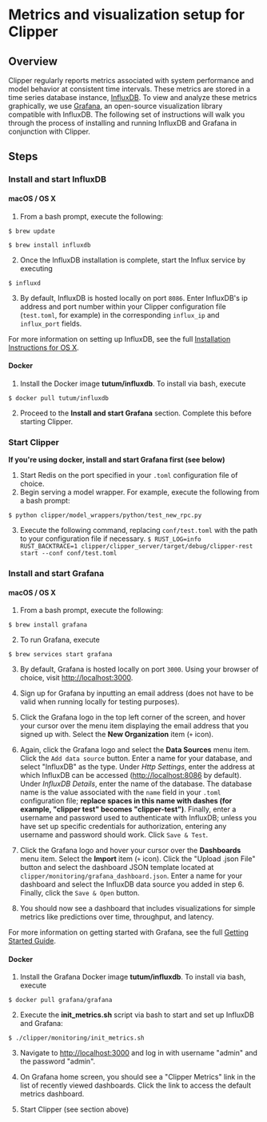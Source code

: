 # Metrics and visualization setup for Clipper

## Overview

Clipper regularly reports metrics associated with system performance and model behavior at consistent time intervals. These metrics are stored in a time series database instance, [InfluxDB](https://www.influxdata.com/time-series-platform/influxdb/). To view and analyze these metrics graphically, we use [Grafana](http://grafana.org/), an open-source visualization library compatible with InfluxDB. The following set of instructions will walk you through the process of installing and running InfluxDB and Grafana in conjunction with Clipper.

## Steps

### Install and start InfluxDB

#### macOS / OS X
1. From a bash prompt, execute the following:

  `$ brew update`

   `$ brew install influxdb`
   
2. Once the InfluxDB installation is complete, start the Influx service by executing

  `$ influxd`
  
3. By default, InfluxDB is hosted locally on port `8086`. Enter InfluxDB's ip address and port number within your Clipper configuration file (`test.toml`, for example) in the corresponding `influx_ip` and `influx_port` fields.

For more information on setting up InfluxDB, see the full [Installation Instructions for OS X](https://docs.influxdata.com/influxdb/v1.0/introduction/installation#mac-os-x).

#### Docker

1. Install the Docker image **tutum/influxdb**. To install via bash, execute

  `$ docker pull tutum/influxdb`
  
2. Proceed to the **Install and start Grafana** section. Complete this before starting Clipper.

### Start Clipper

**If you're using docker, install and start Grafana first (see below)**

1. Start Redis on the port specified in your `.toml` configuration file of choice.
2. Begin serving a model wrapper. For example, execute the following from a bash prompt:

  `$ python clipper/model_wrappers/python/test_new_rpc.py`
  
3. Execute the following command, replacing `conf/test.toml` with the path to your configuration file if necessary.
  `$ RUST_LOG=info RUST_BACKTRACE=1 clipper/clipper_server/target/debug/clipper-rest start --conf conf/test.toml`

### Install and start Grafana

#### macOS / OS X
1. From a bash prompt, execute the following:

  `$ brew install grafana`
  
2. To run Grafana, execute

  `$ brew services start grafana`
  
3. By default, Grafana is hosted locally on port `3000`. Using your browser of choice, visit [http://localhost:3000](http://localhost:3000).

4. Sign up for Grafana by inputting an email address (does not have to be valid when running locally for testing purposes).

5. Click the Grafana logo in the top left corner of the screen, and hover your cursor over the menu item displaying the email address that you signed up with. Select the **New Organization** item (`+` icon).

6. Again, click the Grafana logo and select the **Data Sources** menu item. Click the `Add data source` button. Enter a name for your database, and select "InfluxDB" as the type. Under *Http Settings*, enter the address at which InfluxDB can be accessed ([http://localhost:8086](http://localhost:8086) by default). Under *InfluxDB Details*, enter the name of the database. The database name is the value associated with the `name` field in your `.toml` configuration file; **replace spaces in this name with dashes (for example, "clipper test" becomes "clipper-test")**. Finally, enter a username and password used to authenticate with InfluxDB; unless you have set up specific credentials for authorization, entering any username and password should work. Click `Save & Test`.

7. Click the Grafana logo and hover your cursor over the **Dashboards** menu item. Select the **Import** item (`+` icon). Click the "Upload .json File" button and select the dashboard JSON template located at `clipper/monitoring/grafana_dashboard.json`. Enter a name for your dashboard and select the InfluxDB data source you added in step 6. Finally, click the `Save & Open` button.

8. You should now see a dashboard that includes visualizations for simple metrics like predictions over time, throughput, and latency.

For more information on getting started with Grafana, see the full [Getting Started Guide](http://docs.grafana.org/guides/gettingstarted/).

#### Docker

1. Install the Grafana Docker image **tutum/influxdb**. To install via bash, execute

  `$ docker pull grafana/grafana`
 
2. Execute the **init_metrics.sh** script via bash to start and set up InfluxDB and Grafana:
  
  `$ ./clipper/monitoring/init_metrics.sh`
  
3. Navigate to [http://localhost:3000](http://localhost:3000) and log in with username "admin" and the password "admin".

4. On Grafana home screen, you should see a "Clipper Metrics" link in the list of recently viewed dashboards. Click the link to access the default metrics dashboard.

5. Start Clipper (see section above)

### 
